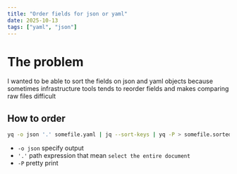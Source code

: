 ```yaml
---
title: "Order fields for json or yaml"
date: 2025-10-13
tags: ["yaml", "json"]
---
```


# The problem

I wanted to be able to sort the fields on json and yaml objects because sometimes infrastructure tools tends to reorder fields and makes comparing raw files difficult

## How to order

```sh
yq -o json '.' somefile.yaml | jq --sort-keys | yq -P > somefile.sorted.yaml
```

- `-o json` specify output
- `'.'` path expression that mean `select the entire document`
- `-P` pretty print
